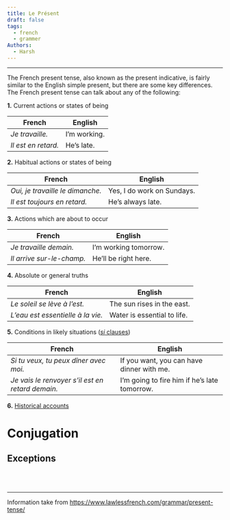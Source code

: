 ```yaml
---
title: Le Présent
draft: false
tags:
  - french
  - grammer
Authors:
  - Harsh
---
```

---

The French present tense, also known as the present indicative, is fairly similar to the English simple present, but there are some key differences. The French present tense can talk about any of the following:

**1.** Current actions or states of being

| French              | English      |
| ------------------- | ------------ |
| _Je travaille._     | I’m working. |
| _Il est en retard._ | He’s late.   |

**2.** Habitual actions or states of being

| French                           | English                    |
| -------------------------------- | -------------------------- |
| _Oui, je travaille le dimanche._ | Yes, I do work on Sundays. |
| _Il est toujours en retard._     | He’s always late.          |

**3.** Actions which are about to occur

| French                    | English               |
| ------------------------- | --------------------- |
| _Je travaille demain._    | I’m working tomorrow. |
| _Il arrive sur-le-champ._ | He’ll be right here.  |

**4.** Absolute or general truths

| French                            | English                     |
| --------------------------------- | --------------------------- |
| _Le soleil se lève à l’est._      | The sun rises in the east.  |
| _L’eau est essentielle à la vie._ | Water is essential to life. |

**5.** Conditions in likely situations ([_si_ clauses](https://www.lawlessfrench.com/grammar/si-clauses-conditionals/))

| French                                           | English                                      |
| ------------------------------------------------ | -------------------------------------------- |
| _Si tu veux, tu peux dîner avec moi._            | If you want, you can have dinner with me.    |
| _Je vais le renvoyer s’il est en retard demain._ | I’m going to fire him if he’s late tomorrow. |

**6.** [Historical accounts](https://www.lawlessfrench.com/grammar/historical-tenses/)

# Conjugation

## Exceptions
<br><br>

---
Information take from https://www.lawlessfrench.com/grammar/present-tense/